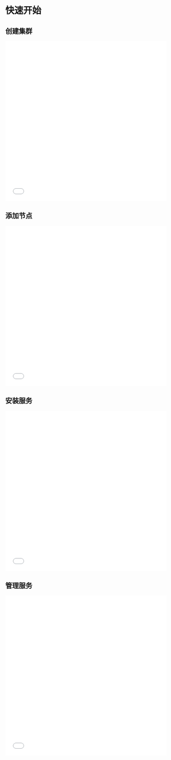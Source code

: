 # 快速开始
## 创建集群
<iframe src="//player.bilibili.com/player.html?aid=269979753&bvid=BV1Qc411p7tG&cid=1093052683&page=1&autoplay=0" scrolling="no" border="0" frameborder="no" framespacing="0" allowfullscreen="true" height="500px" width="100%"> </iframe>

## 添加节点
<iframe src="//player.bilibili.com/player.html?aid=227430487&bvid=BV1Zh411M7mY&cid=1093055867&page=1&autoplay=0" scrolling="no" border="0" frameborder="no" framespacing="0" allowfullscreen="true"  height="500px" width="100%"> </iframe>

## 安装服务
<iframe src="//player.bilibili.com/player.html?aid=439941993&bvid=BV1vL411f7rw&cid=1093040702&page=1&autoplay=0" scrolling="no" border="0" frameborder="no" framespacing="0" allowfullscreen="true"  height="500px" width="100%"> </iframe>

## 管理服务
<iframe src="//player.bilibili.com/player.html?aid=354887563&bvid=BV1zX4y1r7En&cid=1093048586&page=1&autoplay=0" scrolling="no" border="0" frameborder="no" framespacing="0" allowfullscreen="true"  height="500px" width="100%"> </iframe>

